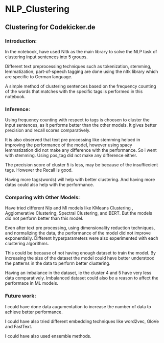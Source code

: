 # NLP_Clustering

## Clustering for Codekicker.de

### Introduction:

In the notebook, have used Nltk as the main library to solve the NLP task of clustering input sentences into 5 groups.

Different text preprocessing techniques such as tokenization, stemming, lemmatization, part-of-speech tagging are done using the nltk library which are specific to German language.

A simple method of clustering sentences based on the frequency counting of the words that matches with the specific tags is performed in this notebook.

### Inference:

Using frequency counting with respect to tags is choosen to cluster the input sentences, as it performs better than the other models. It gives better precision and recall scores comparatively.

It is also observed that text pre processing like stemming helped in improving the performance of the model, however using spacy lemmatization did not make any difference with the performance. So i went with stemming. Using pos_tag did not make any difference either.

The precision score of cluster 5 is less, may be because of the insuffiecient tags. However the Recall is good.

Having more tags(words) will help with better clustering. And having more datas could also help with the performance.

### Comparing with Other Models:

Have tried different Nlp and Ml models like KMeans Clustering , Agglomerative Clustering, Spectral Clustering, and BERT. But the models did not perform better than this model.

Even after text pre processing, using dimensionality reduction techniques, and normalizing the data, the performance of the model did not improve exponentially. Different hyperparameters were also experimented with each clustering algorithms.

This could be because of not having enough dataset to train the model. By increasing the size of the dataset the model could have better understood the patterns in the data to perform better clustering.

Having an imbalance in the dataset, ie the cluster 4 and 5 have very less data comparatively. Imbalanced dataset could also be a reason to affect the performace in ML models.


### Future work:

I could have done data augumentation to increase the number of data to achieve better performance.

I could have also tried different embedding techniques like word2vec, GloVe and FastText.

I could have also used ensemble methods.
